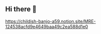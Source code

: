 ## Hi there 👋

https://childish-banjo-a59.notion.site/MRE-124538acfd9e4649baa49c2ea588d1e0

<!--
[![my GitHub stats](https://github-readme-stats.vercel.app/api/top-langs/?username=Zaptros&size_weight=0&count_weight=1&layout=compact&theme=cobalt&hide=html,css)](https://github.com/anuraghazra/github-readme-stats)
-->

<!--
**Zaptros/Zaptros** is a ✨ _special_ ✨ repository because its `README.md` (this file) appears on your GitHub profile.

Here are some ideas to get you started:

- 🔭 I’m currently working on ...
- 🌱 I’m currently learning ...
- 👯 I’m looking to collaborate on ...
- 🤔 I’m looking for help with ...
- 💬 Ask me about ...
- 📫 How to reach me: ...
- 😄 Pronouns: ...
- ⚡ Fun fact: ...
-->
